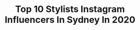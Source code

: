 ---
title: Top 10 Stylists Instagram Influencers In Sydney In 2020
description: >-
  Find top stylists Instagram influencers in Sydney in 2020. Most popular hashtags: #sydney #stylist #fashion.
platform: Instagram
hits: 53
text_top: Analyze the top-rated Instagram influencers on inBeat.
text_bottom: inBeat has 53 Instagram influencers like this in Sydney, Australia for you to pitch.
profiles:
  - username: "vdhair"
    fullname: >-
      Veronica Doumit Hair
    bio: >-
      ABIA NSW #1 Bridal Hair Stylist - 2016 2017 2018 Hair Stylist | Sydney vdhair@outlook.com
    location: "Australia"
    followers: 42452
    engagement: 78
    commentsToLikes: 0.052788
    id: ck13alcdcqxx20i19e637qbsy
    verified: false
    hashtags: ""
  - username: "the_stables_"
    fullname: >-
      T H E  S T A B L E S
    bio: >-
      C A T H E R I N E H E R A G H T Y Sydney | Stylist + Designer | Renovations | New Builds | Styling
    location: "Australia"
    followers: 175612
    engagement: 168
    commentsToLikes: 0.029992
    id: ck0ud76ziihe50i192uppuh3b
    verified: false
    hashtags: ""
  - username: "iamshimakhosravi"
    fullname: >-
      shima khosravi
    bio: >-
      Model, Actress, Stylist, Makeup artist,📍SYDNEY.🇭🇲 @shimakhosravimua @stylebyshima
    location: "Australia"
    followers: 15843
    engagement: 295
    commentsToLikes: 0.196478
    id: ck6tq2ll0p2040j71ojmm7o19
    verified: false
    hashtags: "#beautiful, #makeupartist, #celebritystylist, #halloween"
  - username: "theblacklightsydney"
    fullname: >-
      Emma Salmon - Photographer
    bio: >-
      Female photographer of badass girls 📍 Sydney, Australia @itstheblacklight: BACKUP @theemmasalmon: ME @poletheblacklight: POLERS
    location: "Australia"
    followers: 29719
    engagement: 216
    commentsToLikes: 0.031178
    id: ck0vyzsrr6l8v0i19dg1t97wy
    verified: false
    hashtags: "#sonya7riv, #tape, #blacktapeproject, #goldtape"
  - username: "sarahkmaloney"
    fullname: >-
      Sarah Maloney | Stylist
    bio: >-
      style editor @houseandgarden @bauermediaaustralia interiors | editorial stylist | set design sydney, australia ☀️
    location: "Australia"
    followers: 2439
    engagement: 937
    commentsToLikes: 0.184446
    id: ck5zte4ln08ds0i14zz27dt09
    verified: false
    hashtags: "#35weeks"
  - username: "littlestronghome"
    fullname: >-
      Organisation & Styling
    bio: >-
      Carmen Strong * Mama, a Maker & Home Creator * Organisation & Styling Consultant * Central Coast, NSW 📍
    location: "Australia"
    followers: 48041
    engagement: 84
    commentsToLikes: 0.258377
    id: ck5q0gf125vg40i11clsa3lnz
    verified: false
    hashtags: "#getorganised, #blushinteriors, #interiordesignideas, #newhome"
  - username: "claycanoe"
    fullname: >-
      Kyle Roddenby  Wyan McAllister
    bio: >-
      Limited release studio ceramics. Next online upload: October 2020
    location: "Australia"
    followers: 40234
    engagement: 405
    commentsToLikes: 0.023987
    id: ck5qcrr5ds0og0i117zje799l
    verified: false
    hashtags: "#newcastlensw, #vessel, #maker, #stylist"
  - username: "the_classy_lad"
    fullname: >-
      Hamza 🇦🇺🇿🇼🇵🇰
    bio: >-
      Brisbane | Australia Fashion Blogger TikTok: the_classy_lad 📥 DM me for collaborations 👔 Personal Stylist 📞 Contact me for a style session
    location: "Australia"
    followers: 48863
    engagement: 204
    commentsToLikes: 0.055326
    id: ck0vxrdmp0bx80i19dd0rhzq7
    verified: false
    hashtags: "#photooftheday, #mensstyle, #model, #menstyle"
  - username: "marvinosifo"
    fullname: >-
      Marvin Osifo
    bio: >-
      Fashion & Celebrity Stylist | #StyledByMarvin Men's Personal Styling | Groom Attire | Events Founder & Director | @facefashion hello@marvinosifo.com
    location: "Australia"
    followers: 59186
    engagement: 155
    commentsToLikes: 0.505984
    id: ckaoyzkfjjpy20i78uk1ef0zg
    verified: false
    hashtags: "#mensfashion, #look, #new, #sydney"
  - username: "gabeamor"
    fullname: >-
      Gabriel Perez
    bio: >-
      Fashion Stylist | Creative Director 👑 @queenssential 📧 mrgabeamor@gmail.com 📍Sydney, Australia
    location: "Australia"
    followers: 95584
    engagement: 238
    commentsToLikes: 0.022081
    id: ck5btluyng73h0i11f1n0yyzg
    verified: false
    hashtags: "#john13, #covid19, #ad, #firstdayofspring"
---